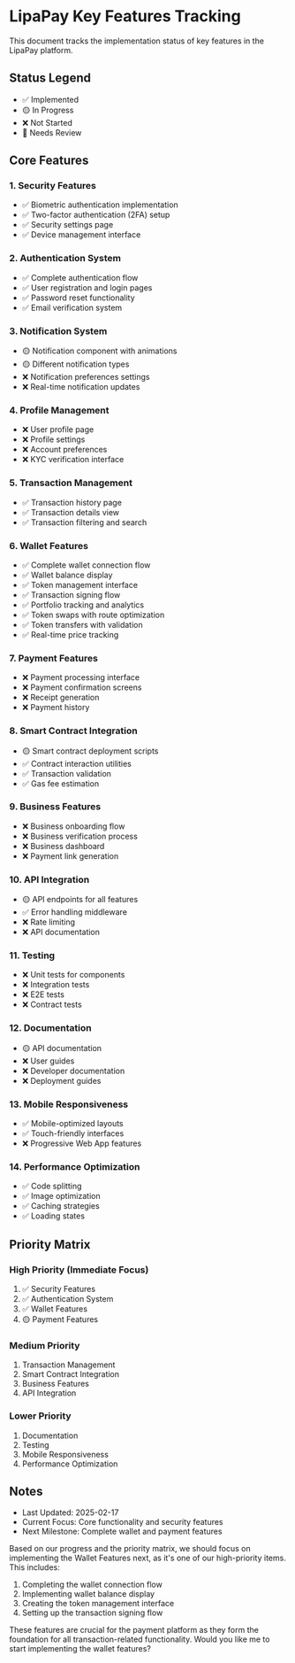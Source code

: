 # LipaPay Key Features Tracking

This document tracks the implementation status of key features in the LipaPay platform.

## Status Legend
- ✅ Implemented
- 🟡 In Progress
- ❌ Not Started
- 🔄 Needs Review

## Core Features

### 1. Security Features
- ✅ Biometric authentication implementation
- ✅ Two-factor authentication (2FA) setup
- ✅ Security settings page
- ✅ Device management interface

### 2. Authentication System
- ✅ Complete authentication flow
- ✅ User registration and login pages
- ✅ Password reset functionality
- ✅ Email verification system

### 3. Notification System
- 🟡 Notification component with animations
- 🟡 Different notification types
- ❌ Notification preferences settings
- ❌ Real-time notification updates

### 4. Profile Management
- ❌ User profile page
- ❌ Profile settings
- ❌ Account preferences
- ❌ KYC verification interface

### 5. Transaction Management
- ✅ Transaction history page
- ✅ Transaction details view
- ✅ Transaction filtering and search

### 6. Wallet Features
- ✅ Complete wallet connection flow
- ✅ Wallet balance display
- ✅ Token management interface
- ✅ Transaction signing flow
- ✅ Portfolio tracking and analytics
- ✅ Token swaps with route optimization
- ✅ Token transfers with validation
- ✅ Real-time price tracking

### 7. Payment Features
- ❌ Payment processing interface
- ❌ Payment confirmation screens
- ❌ Receipt generation
- ❌ Payment history

### 8. Smart Contract Integration
- 🟡 Smart contract deployment scripts
- ✅ Contract interaction utilities
- ✅ Transaction validation
- ✅ Gas fee estimation

### 9. Business Features
- ❌ Business onboarding flow
- ❌ Business verification process
- ❌ Business dashboard
- ❌ Payment link generation

### 10. API Integration
- 🟡 API endpoints for all features
- ✅ Error handling middleware
- ❌ Rate limiting
- ❌ API documentation

### 11. Testing
- ❌ Unit tests for components
- ❌ Integration tests
- ❌ E2E tests
- ❌ Contract tests

### 12. Documentation
- 🟡 API documentation
- ❌ User guides
- ❌ Developer documentation
- ❌ Deployment guides

### 13. Mobile Responsiveness
- ✅ Mobile-optimized layouts
- ✅ Touch-friendly interfaces
- ❌ Progressive Web App features

### 14. Performance Optimization
- ✅ Code splitting
- ✅ Image optimization
- ✅ Caching strategies
- ✅ Loading states

## Priority Matrix

### High Priority (Immediate Focus)
1. ✅ Security Features
2. ✅ Authentication System
3. ✅ Wallet Features
4. 🟡 Payment Features

### Medium Priority
1. Transaction Management
2. Smart Contract Integration
3. Business Features
4. API Integration

### Lower Priority
1. Documentation
2. Testing
3. Mobile Responsiveness
4. Performance Optimization

## Notes
- Last Updated: 2025-02-17
- Current Focus: Core functionality and security features
- Next Milestone: Complete wallet and payment features

Based on our progress and the priority matrix, we should focus on implementing the Wallet Features next, as it's one of our high-priority items. This includes:

1. Completing the wallet connection flow
2. Implementing wallet balance display
3. Creating the token management interface
4. Setting up the transaction signing flow

These features are crucial for the payment platform as they form the foundation for all transaction-related functionality. Would you like me to start implementing the wallet features?
